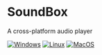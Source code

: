 # SoundBox
A cross-platform audio player

[![Windows](https://github.com/indy256/soundbox/actions/workflows/win.yml/badge.svg)](https://github.com/indy256/soundbox/actions/workflows/win.yml)
[![Linux](https://github.com/indy256/soundbox/actions/workflows/linux.yml/badge.svg)](https://github.com/indy256/soundbox/actions/workflows/linux.yml)
[![MacOS](https://github.com/indy256/soundbox/actions/workflows/macos.yml/badge.svg)](https://github.com/indy256/soundbox/actions/workflows/macos.yml)
